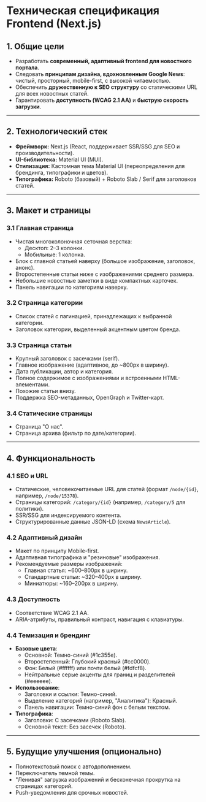 # Техническая спецификация Frontend (Next.js)

## 1. Общие цели
- Разработать **современный, адаптивный frontend для новостного портала**.
- Следовать **принципам дизайна, вдохновленным Google News**: чистый, просторный, mobile-first, с высокой читаемостью.
- Обеспечить **дружественную к SEO структуру** со статическими URL для всех новостных статей.
- Гарантировать **доступность (WCAG 2.1 AA)** и **быструю скорость загрузки**.

---

## 2. Технологический стек
- **Фреймворк:** Next.js (React, поддерживает SSR/SSG для SEO и производительности).
- **UI-библиотека:** Material UI (MUI).
- **Стилизация:** Кастомная тема Material UI (переопределения для брендинга, типографики и цветов).
- **Типографика:** Roboto (базовый) + Roboto Slab / Serif для заголовков статей.

---

## 3. Макет и страницы

### 3.1 Главная страница
- Чистая многоколоночная сеточная верстка:
  - Десктоп: 2–3 колонки.
  - Мобильные: 1 колонка.
- Блок с главной статьей наверху (большое изображение, заголовок, анонс).
- Второстепенные статьи ниже с изображениями среднего размера.
- Небольшие новостные заметки в виде компактных карточек.
- Панель навигации по категориям наверху.

### 3.2 Страница категории
- Список статей с пагинацией, принадлежащих к выбранной категории.
- Заголовок категории, выделенный акцентным цветом бренда.

### 3.3 Страница статьи
- Крупный заголовок с засечками (serif).
- Главное изображение (адаптивное, до ~800px в ширину).
- Дата публикации, автор и категория.
- Полное содержимое с изображениями и встроенными HTML-элементами.
- Похожие статьи внизу.
- Поддержка SEO-метаданных, OpenGraph и Twitter-карт.

### 3.4 Статические страницы
- Страница "О нас".
- Страница архива (фильтр по дате/категории).

---

## 4. Функциональность

### 4.1 SEO и URL
- Статические, человекочитаемые URL для статей (формат `/node/{id}`, например, `/node/15378`).
- Страницы категорий: `/category/{id}` (например, `/category/5` для политики).
- SSR/SSG для индексируемого контента.
- Структурированные данные JSON-LD (схема `NewsArticle`).

### 4.2 Адаптивный дизайн
- Макет по принципу Mobile-first.
- Адаптивная типографика и "резиновые" изображения.
- Рекомендуемые размеры изображений:
  - Главная статья: ~600–800px в ширину.
  - Стандартные статьи: ~320–400px в ширину.
  - Миниатюры: ~160–200px в ширину.

### 4.3 Доступность
- Соответствие WCAG 2.1 AA.
- ARIA-атрибуты, правильный контраст, навигация с клавиатуры.

### 4.4 Темизация и брендинг
- **Базовые цвета**:
  - Основной: Темно-синий (#1c355e).
  - Второстепенный: Глубокий красный (#cc0000).
  - Фон: Белый (#ffffff) или почти белый (#fdfcf8).
  - Нейтральные серые акценты для границ и разделителей (#eeeeee).
- **Использование**:
  - Заголовки и ссылки: Темно-синий.
  - Выделение категорий (например, "Аналитика"): Красный.
  - Панель навигации: Темно-синий фон с белым текстом.
- **Типографика**:
  - Заголовки: С засечками (Roboto Slab).
  - Основной текст: Без засечек (Roboto).

---

## 5. Будущие улучшения (опционально)
- Полнотекстовый поиск с автодополнением.
- Переключатель темной темы.
- "Ленивая" загрузка изображений и бесконечная прокрутка на страницах категорий.
- Push-уведомления для срочных новостей.
